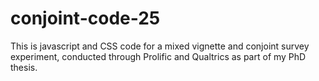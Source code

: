 # conjoint-code-25
This is javascript and CSS code for a mixed vignette and conjoint survey experiment, conducted through Prolific and Qualtrics as part of my PhD thesis.
